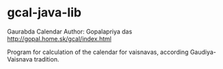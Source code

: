 # gcal-java-lib

Gaurabda Calendar
Author: Gopalapriya das
http://gopal.home.sk/gcal/index.html

Program for calculation of the calendar for vaisnavas, according Gaudiya-Vaisnava tradition.

